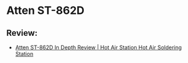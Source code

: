 # Atten ST-862D
## Review:
- [Atten ST-862D In Depth Review | Hot Air Station Hot Air Soldering Station](https://youtu.be/bA5AeaMxzGc)

